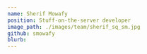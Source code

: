 ```yaml
---
name: Sherif Mowafy
position: Stuff-on-the-server developer
image_path: ./images/team/sherif_sq_sm.jpg
github: smowafy
blurb:
---
```

